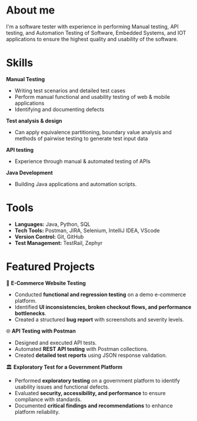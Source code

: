 # About me

I'm a software tester with experience in performing Manual testing, API testing, and Automation Testing of Software, Embedded Systems, and IOT applications to ensure the highest quality and usability of the software.


# Skills

**Manual Testing**
- Writing test scenarios and detailed test cases
- Perform manual functional and usability testing of web & mobile applications
- Identifying and documenting defects

**Test analysis & design**
- Can apply equivalence partitioning, boundary value analysis and methods of pairwise testing to generate test input data

**API testing**
- Experience through manual & automated testing of APIs

**Java Development**
- Building Java applications and automation scripts.


# Tools
- **Languages:** Java, Python, SQL  
- **Tech Tools:** Postman, JIRA, Selenium, IntelliJ IDEA, VScode  
- **Version Control:** Git, GitHub  
- **Test Management:** TestRail, Zephyr


# Featured Projects

🛒 **E-Commerce Website Testing**  
- Conducted **functional and regression testing** on a demo e-commerce platform.  
- Identified **UI inconsistencies, broken checkout flows, and performance bottlenecks**.  
- Created a structured **bug report** with screenshots and severity levels.   

🌐 **API Testing with Postman**  
- Designed and executed API tests.  
- Automated **REST API testing** with Postman collections.  
- Created **detailed test reports** using JSON response validation.

🏛️ **Exploratory Test for a Government Platform**  
- Performed **exploratory testing** on a government platform to identify usability issues and functional defects.  
- Evaluated **security, accessibility, and performance** to ensure compliance with standards.  
- Documented **critical findings and recommendations** to enhance platform reliability.


